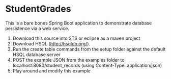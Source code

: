 # StudentGrades
This is a bare bones Spring Boot application to demonstrate database persistence via a web service.

1. Download this source into STS or eclipse as a maven project
2. Download HSQL (http://hsqldb.org/). 
3. Run the create table commands from the setup folder against the default HSQL database server
4. POST the example JSON from the examples folder to localhost:8080/student_records (using Content-Type: application/json)
5. Play around and modify this example
